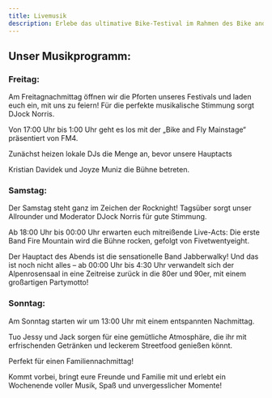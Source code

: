 ```yaml
---
title: Livemusik
description: Erlebe das ultimative Bike-Testival im Rahmen des Bike and Fly Festivals im Brixental!
---
```


## Unser Musikprogramm:

### Freitag:

Am Freitagnachmittag öffnen wir die Pforten unseres Festivals und laden euch ein, mit uns zu feiern! Für die perfekte musikalische Stimmung sorgt DJock Norris.

Von 17:00 Uhr bis 1:00 Uhr geht es los mit der „Bike and Fly Mainstage“ präsentiert von FM4.

Zunächst heizen lokale DJs die Menge an, bevor unsere Hauptacts 

Kristian Davidek und Joyze Muniz die Bühne betreten.


### Samstag:

Der Samstag steht ganz im Zeichen der Rocknight! Tagsüber sorgt unser Allrounder und Moderator DJock Norris für gute Stimmung.

Ab 18:00 Uhr bis 00:00 Uhr erwarten euch mitreißende Live-Acts: Die erste Band Fire Mountain wird die Bühne rocken, gefolgt von Fivetwentyeight.

Der Hauptact des Abends ist die sensationelle Band Jabberwalky! Und das ist noch nicht alles – ab 00:00 Uhr bis 4:30 Uhr verwandelt sich der Alpenrosensaal in eine Zeitreise zurück in die 80er und 90er, mit einem großartigen Partymotto!


### Sonntag:

Am Sonntag starten wir um 13:00 Uhr mit einem entspannten Nachmittag. 

Tuo Jessy und Jack sorgen für eine gemütliche Atmosphäre, die ihr mit erfrischenden Getränken und leckerem Streetfood genießen könnt. 

Perfekt für einen Familiennachmittag!

Kommt vorbei, bringt eure Freunde und Familie mit und erlebt ein Wochenende voller Musik, Spaß und unvergesslicher Momente!


<ContentImageGallery path="/media/livemusik/gallerie/"/>
